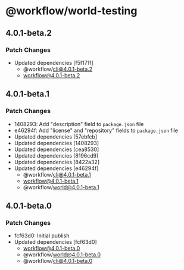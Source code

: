 # @workflow/world-testing

## 4.0.1-beta.2

### Patch Changes

- Updated dependencies [f5f171f]
  - @workflow/cli@4.0.1-beta.2
  - workflow@4.0.1-beta.2

## 4.0.1-beta.1

### Patch Changes

- 1408293: Add "description" field to `package.json` file
- e46294f: Add "license" and "repository" fields to `package.json` file
- Updated dependencies [57ebfcb]
- Updated dependencies [1408293]
- Updated dependencies [cea8530]
- Updated dependencies [8196cd9]
- Updated dependencies [8422a32]
- Updated dependencies [e46294f]
  - @workflow/cli@4.0.1-beta.1
  - workflow@4.0.1-beta.1
  - @workflow/world@4.0.1-beta.1

## 4.0.1-beta.0

### Patch Changes

- fcf63d0: Initial publish
- Updated dependencies [fcf63d0]
  - workflow@4.0.1-beta.0
  - @workflow/world@4.0.1-beta.0
  - @workflow/cli@4.0.1-beta.0
